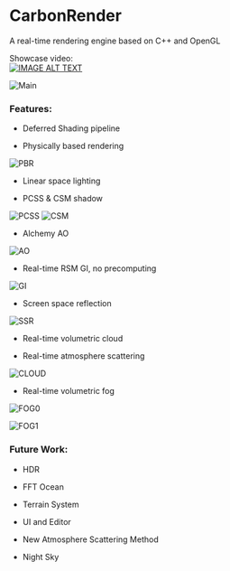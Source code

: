 # CarbonRender
A real-time rendering engine based on C++ and OpenGL

Showcase video:   
[![IMAGE ALT TEXT](http://img.youtube.com/vi/Lw_IWZVAI10/0.jpg)](http://www.youtube.com/watch?v=Lw_IWZVAI10 "Showcase video")

![Main](CarbonRender/ScreenShots/ScreenShot.png)

### **Features:**
* Deferred Shading pipeline

* Physically based rendering

![PBR](CarbonRender/ScreenShots/PBR.png)

* Linear space lighting

* PCSS & CSM shadow

![PCSS](CarbonRender/ScreenShots/PCSS.png)
![CSM](CarbonRender/ScreenShots/CSM.png)

* Alchemy AO

![AO](CarbonRender/ScreenShots/AlchemyAO.png)

* Real-time RSM GI, no precomputing

![GI](CarbonRender/ScreenShots/RSM.png)

* Screen space reflection


![SSR](CarbonRender/ScreenShots/SSR.png)

* Real-time volumetric cloud

* Real-time atmosphere scattering


![CLOUD](CarbonRender/ScreenShots/VolumetricCloud.gif)

* Real-time volumetric fog

![FOG0](CarbonRender/ScreenShots/VolumetricFog0.png)

![FOG1](CarbonRender/ScreenShots/VolumetricFog1.gif)



### **Future Work:**

* HDR

* FFT Ocean

* Terrain System

* UI and Editor

* New Atmosphere Scattering Method

* Night Sky

